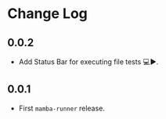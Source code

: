 # Change Log
## 0.0.2

- Add Status Bar for executing file tests 💻▶.

## 0.0.1

- First `mamba-runner` release.